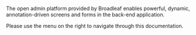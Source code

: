 The open admin platform provided by Broadleaf enables powerful, dynamic, annotation-driven screens and forms in the back-end application.

Please use the menu on the right to navigate through this documentation.

